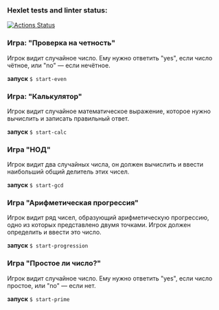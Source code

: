 ### Hexlet tests and linter status:

[![Actions Status](https://github.com/AZ015/frontend-project-lvl1/workflows/hexlet-check/badge.svg)](https://github.com/AZ015/frontend-project-lvl1/actions)

### Игра: "Проверка на четность"

Игрок видит случайное число. Ему нужно ответить "yes", если число чётное, или "no" — если нечётное.

**запуск**
`$ start-even`

### **Игра: "Калькулятор"**

Игрок видит случайное математическое выражение, которое нужно вычислить и записать правильный ответ.

**запуск**
`$ start-calc`

### **Игра "НОД"**

Игрок видит два случайных числа, он должен вычислить и ввести наибольший общий делитель этих чисел.

**запуск**
`$ start-gcd`

### **Игра "Арифметическая прогрессия"**

Игрок видит ряд чисел, образующий арифметическую прогрессию, одно из которых представлено двумя точками. Игрок должен определить и ввести это число.

**запуск**
`$ start-progression`

### **Игра "Простое ли число?"**

Игрок видит случайное число. Ему нужно ответить "yes", если число простое, или "no" — если нет.

**запуск**
`$ start-prime`
